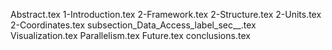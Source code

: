 Abstract.tex
1-Introduction.tex
2-Framework.tex
2-Structure.tex
2-Units.tex
2-Coordinates.tex
subsection_Data_Access_label_sec__.tex
Visualization.tex
Parallelism.tex
Future.tex
conclusions.tex
